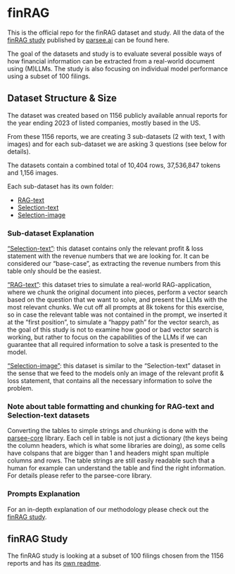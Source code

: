 # finRAG

This is the official repo for the finRAG dataset and study. All the data of the [finRAG study](https://www.parsee.ai/en/blog/finrag-dataset-and-study/) published by [parsee.ai](https://parsee.ai) can be found here.

The goal of the datasets and study is to evaluate several possible ways of how financial information can be extracted from a real-world document using (M)LLMs. The study is also focusing on individual model performance using a subset of 100 filings.

## Dataset Structure & Size
The dataset was created based on 1156 publicly available annual reports for the year ending 2023 of listed companies, mostly based in the US.

From these 1156 reports, we are creating 3 sub-datasets (2 with text, 1 with images) and for each sub-dataset we are asking 3 questions (see below for details).

The datasets contain a combined total of 10,404 rows, 37,536,847 tokens and 1,156 images.

Each sub-dataset has its own folder:
* [RAG-text](data/rag-text)
* [Selection-text](data/selection-text)
* [Selection-image](data/selection-image)

### Sub-dataset Explanation
[“Selection-text”](data/selection-text): this dataset contains only the relevant profit & loss statement with the revenue numbers that we are looking for. It can be considered our “base-case”, as extracting the revenue numbers from this table only should be the easiest.

[“RAG-text”](data/rag-text): this dataset tries to simulate a real-world RAG-application, where we chunk the original document into pieces, perform a vector search based on the question that we want to solve, and present the LLMs with the most relevant chunks. We cut off all prompts at 8k tokens for this exercise, so in case the relevant table was not contained in the prompt, we inserted it at the “first position”, to simulate a “happy path” for the vector search, as the goal of this study is not to examine how good or bad vector search is working, but rather to focus on the capabilities of the LLMs if we can guarantee that all required information to solve a task is presented to the model.

[“Selection-image”](data/selection-image): this dataset is similar to the “Selection-text” dataset in the sense that we feed to the models only an image of the relevant profit & loss statement, that contains all the necessary information to solve the problem.

### Note about table formatting and chunking for RAG-text and Selection-text datasets
Converting the tables to simple strings and chunking is done with the [parsee-core](https://github.com/parsee-ai/parsee-core) library. Each cell in table is not just a dictionary (the keys being the column headers, which is what some libraries are doing), as some cells have colspans that are bigger than 1 and headers might span multiple columns and rows. The table strings are still easily readable such that a human for example can understand the table and find the right information. For details please refer to the parsee-core library.

### Prompts Explanation
For an in-depth explanation of our methodology please check out the [finRAG study](https://www.parsee.ai/en/blog/finrag-dataset-and-study/). 

## finRAG Study
The finRAG study is looking at a subset of 100 filings chosen from the 1156 reports and has its [own readme](study/README.md).